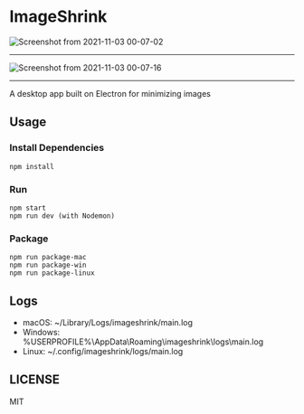 # ImageShrink

![Screenshot from 2021-11-03 00-07-02](https://user-images.githubusercontent.com/36286205/139968316-1e20e7c3-9aef-452f-bad5-c26d3ca98db9.png)
_________________
![Screenshot from 2021-11-03 00-07-16](https://user-images.githubusercontent.com/36286205/139968349-933349e8-de85-4fd1-a89d-276f2f037cb0.png)
_________________
A desktop app built on Electron for minimizing images

## Usage

### Install Dependencies

```
npm install
```

### Run

```
npm start
npm run dev (with Nodemon)
```

### Package

```
npm run package-mac
npm run package-win
npm run package-linux
```

## Logs

- macOS: ~/Library/Logs/imageshrink/main.log
- Windows: %USERPROFILE%\AppData\Roaming\imageshrink\logs\main.log
- Linux: ~/.config/imageshrink/logs/main.log

## LICENSE

MIT
